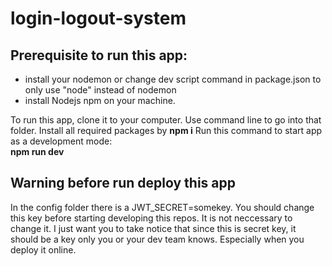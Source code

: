# login-logout-system
## Prerequisite to run this app:
* install your nodemon or change dev script command in package.json to only use "node" instead of nodemon
* install Nodejs npm on your machine.

To run this app, clone it to your computer. Use command line to go into that folder. Install all required packages by **npm i** Run this command to start app as a development mode:\
**npm run dev**
## Warning before run deploy this app
In the config folder there is a JWT_SECRET=somekey. You should change this key before starting developing this repos. It is not neccessary to change it. I just want you to take notice that since this is secret key, it should be a key only you or your dev team knows. Especially when you deploy it online.

